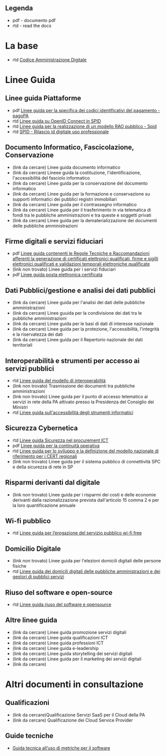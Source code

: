 ## Legenda
* pdf - documento pdf
* rtd - read the docs

# La base

* rtd [Codice Amministrazione Digitale](https://docs.italia.it/italia/piano-triennale-ict/codice-amministrazione-digitale-docs/it/v2017-12-13/)

# Linee Guida

## Linee guida Piattaforme

* pdf [Linee guida per la specifica dei codici identificativi del pagamento - pagoPA](https://www.agid.gov.it/it/piattaforme/pagopa/linee-guida-documentazione-tecnica)
* rtd [Linee guida su OpenID Connect in SPID](https://docs.italia.it/AgID/documenti-in-consultazione/lg-openidconnect-spid-docs/it/bozza/)
* rtd [Linee guida per la realizzazione di un modello RAO pubblico - Spid ](https://docs.italia.it/AgID/documenti-in-consultazione/lg-modello-rao-docs/it/bozza/LineeGuidaRAO.html)
* rtd [SPID - Rilascio id digitale uso professionale](https://forum.italia.it/c/documenti-in-consultazione/lg-spid-rilascio-identita-digitale-uso-professionale)

## Documento Informatico, Fascicolazione, Conservazione

* (link da cercare) Linee guida documento informatico
* (link da cercare) Lineee guida la costituzione, l'identificazione, l'accessibilità del fasciolo informatico
* (link da cercare) Linee guida per la conservazione del documento informatico
* (link da cercare) Linee guida per la formazione e conservazione su supporti informatici dei pubblici registri immobiliari
* (link da cercare) Linee guida per il contrassegno informatico
* (link da cercare) Linee guida per il trasferimento in via telematica di fondi tra le pubbliche amministrazioni e tra queste e soggetti privati
* (link da cercare) Linee guida per la dematerializzazione dei documenti delle pubbliche amministrazioni

## Firme digitali e servizi fiduciari

* pdf [Linee guida contenenti le Regole Tecniche e Raccomandazioni afferenti la generazione di certificati  elettronici qualificati, firme e sigilli elettronici qualificati e validazioni temporali elettroniche qualificate](https://www.agid.gov.it/sites/default/files/repository_files/regole_tecniche_e_raccomandazioni_v1.1_0.pdf)
* (link non trovato) Linee guida per i servizi fiduciari
* pdf [Linee guida posta elettronica certificata](https://www.agid.gov.it/sites/default/files/repository_files/documentazione_trasparenza/linee_guida_vigilanza_gestori_pec_1.0_18-11-2009.pdf)

## Dati Pubblici/gestione e analisi dei dati pubblici

* (link da cercare) Linee guida per l'analisi dei dati delle pubbliche amministrazioni
* (link da cercare) Linee guuida per la condivisione dei dati tra le pubbliche amministrazioni
* (link da cercare) Linee guida per le basi di dati di interesse nazionale
* (link da cercare) Linee guida per la protezione, l'accessibilità, l'integrità e la riservatezza dei dati
* (link da cercare) Linee guida per il Repertorio nazionale dei dati territoriali

## Interoperabilità e strumenti per accesso ai servizi pubblici

* rtd [Linee guida del modello di interoperabilità](https://docs.italia.it/italia/piano-triennale-ict/lg-modellointeroperabilita-docs/it/bozza/)
* (link non trovato) Trasmissione dei documenti tra pubbliche amministrazioni
* (link non trovato) Linee guida per il punto di accesso telematico ai servizi in rete della PA attivato presso la Presidenza del Consiglio dei Ministri
* rtd [Linee guida sull'accessibilità degli strumenti informatici](https://docs.italia.it/AgID/documenti-in-consultazione/lg-accessibilita-docs/it)

## Sicurezza Cybernetica

* rtd [Linee guida Sicurezza nel procurement ICT](https://docs.italia.it/AgID/documenti-in-consultazione/lg-procurement-ict/it/bozza/)
* pdf [Linee guida per la continuità operativa](https://www.agid.gov.it/sites/default/files/repository_files/linee_guida/linee-guida-dr.pdf)
* rtd [Linee guida per lo sviluppo e la definizione del modello nazionale di riferimento per i CERT regionali](https://docs.italia.it/AgID/documenti-in-consultazione/lg-cert-regionali/it/)
* (link non trovato) Linee guida per il sistema pubblico di connettività SPC e della sicurezza di rete in SP

## Risparmi derivanti dal digitale

* (link non trovato) Linee guida per i risparmi dei costi e delle economie derivanti dalla razionalizzazione prevista dall'articolo 15 comma 2 e per la loro quantificazione annuale

## Wi-fi pubblico

* rtd [Linee guida per l’erogazione del servizio pubblico wi-fi free](https://docs.italia.it/AgID/documenti-in-consultazione/lg-pubblicowififree/it/)

## Domicilio Digitale

* (link non trovato) Linee guida per l'elezioni domicili digitali delle persone fisiche
* rtd [Linee guida dei domicili digitali delle pubbliche amministrazioni e dei gestori di pubblici servizi](https://docs.italia.it/italia/developers-italia/lg-acquisizione-e-riuso-software-per-pa-docs/it/stabile/)

## Riuso del software e open-source

* rtd [Linee guida riuso del software e opensource](https://docs.italia.it/italia/developers-italia/lg-acquisizione-e-riuso-software-per-pa-docs/it/stabile/)

## Altre linee guida

* (link da cercare) Linee guida promozione servizi digitali
* (link da cercare) Linee guida qualificazioni ICT
* (link da cercare) Linee guida professioni ICT
* (link da cercare) Linee guida e-leadership
* (link da cercare) Linee guida storytelling dei servizi digitali
* (link da cercare) Linee guida per il marketing dei servizi digitali
* (link da cercare) 

# Altri documenti in consultazione

## Qualificazioni
* (link da cercare)Qualificazione Servizi SaaS per il Cloud della PA
* (link da cercare) Qualificazione dei Cloud Service Provider

## Guide tecniche
* [Guida tecnica all’uso di metriche per il software](https://forum.italia.it/c/documenti-in-consultazione/guida-tecnica-all-uso-di-metriche-per-il-software)

